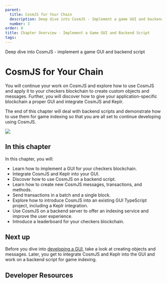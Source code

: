 ```yaml
---
parent:
  title: CosmJS for Your Chain
  description: Deep dive into CosmJS - Implement a game GUI and backend script
  number: 3
order: 0
title: Chapter Overview - Implement a Game GUI and Backend Script
tags:
---
```


<div class="tm-overline tm-rf-1 tm-lh-title tm-medium tm-muted">Deep dive into CosmJS - implement a game GUI and backend script</div>
<h1 class="mt-4 mb-6">CosmJS for Your Chain</h1>

You will continue your work on CosmJS and explore how to use CosmJS and apply it to your checkers blockchain to create custom objects and messages. Further, you will discover how to give your application-specific blockchain a proper GUI and integrate CosmJS and Keplr.

The end of this chapter will deal with backend scripts and demonstrate how to use them for game indexing so that you are all set to continue developing using CosmJS.

![](/lp-images/green-planet.svg)

## In this chapter

<HighlightBox type="learning">

In this chapter, you will:

* Learn how to implement a GUI for your checkers blockchain.
* Integrate CosmJS and Keplr into your GUI.
* Discover how to use CosmJS on a backend script.
* Learn how to create new CosmJS messages, transactions, and methods.
* Send transactions in a batch and a single block.
* Explore how to introduce CosmJS into an existing GUI TypeScript project, including a Keplr integration.
* Use CosmJS on a backend server to offer an indexing service and improve the user experience.
* Introduce a leaderboard for your checkers blockchain.

</HighlightBox>

<card-module/>

## Next up

Before you dive into [developing a GUI](./3-external-gui.md), take a look at creating objects and messages. Later, you get to integrate CosmJS and Keplr into the GUI and work on a backend script for game indexing.

## Developer Resources

<div v-for="resource in $themeConfig.resources">
  <Resource
    :title="resource.title"
    :description="resource.description"
    :links="resource.links"
    :image="resource.image"
    :large="true"
  />
  <br/>
</div>

